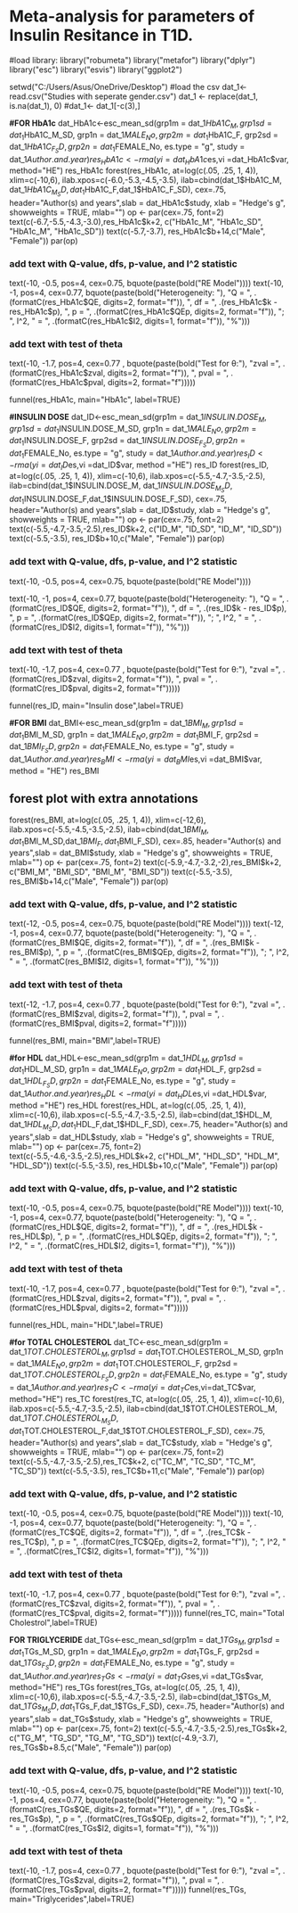 # Meta-analysis for parameters of Insulin Resitance in T1D.
#load library:
library("robumeta")
library("metafor")
library("dplyr")
library("esc")
library("esvis")
library("ggplot2")

setwd("C:/Users/Asus/OneDrive/Desktop")
#load the csv
dat_1<- read.csv("Studies with seperate gender.csv")
dat_1 <- replace(dat_1, is.na(dat_1), 0)
#dat_1<- dat_1[-c(3),]

**#FOR HbA1c**
dat_HbA1c<-esc_mean_sd(grp1m = dat_1$HbA1C_M, grp1sd = dat_1$HbA1C_M_SD, grp1n = dat_1$MALE_No,
                       grp2m = dat_1$HbA1C_F, grp2sd = dat_1$HbA1C_F_SD, grp2n = dat_1$FEMALE_No,
                       es.type = "g", study = dat_1$Author.and.year)
res_HbA1c<- rma(yi =dat_HbA1c$es,vi =dat_HbA1c$var, method="HE")
res_HbA1c
forest(res_HbA1c, at=log(c(.05, .25, 1, 4)), xlim=c(-10,6),
       ilab.xpos=c(-6.0,-5.3,-4.5,-3.5),
       ilab=cbind(dat_1$HbA1C_M, dat_1$HbA1C_M_SD,dat_1$HbA1C_F,dat_1$HbA1C_F_SD),
       cex=.75, header="Author(s) and years",slab = dat_HbA1c$study, xlab = "Hedge's g", showweights = TRUE,
       mlab="")
op <- par(cex=.75, font=2)
text(c(-6.7,-5.5,-4.3,-3.0),res_HbA1c$k+2, c("HbA1c_M", "HbA1c_SD", "HbA1c_M", "HbA1c_SD"))
text(c(-5.7,-3.7), res_HbA1c$b+14,c("Male", "Female"))
par(op)

### add text with Q-value, dfs, p-value, and I^2 statistic
text(-10, -0.5, pos=4, cex=0.75, bquote(paste(bold("RE Model"))))
text(-10, -1, pos=4, cex=0.77, bquote(paste(bold("Heterogeneity: "), "Q = ",
                                            .(formatC(res_HbA1c$QE, digits=2, format="f")), ", df = ", .(res_HbA1c$k -res_HbA1c$p),
                                            ", p = ", .(formatC(res_HbA1c$QEp, digits=2, format="f")), "; ", I^2, " = ",
                                            .(formatC(res_HbA1c$I2, digits=1, format="f")), "%")))
### add text with test of theta
text(-10, -1.7, pos=4, cex=0.77 , bquote(paste(bold("Test for θ:"), "zval =",
                                               .(formatC(res_HbA1c$zval, digits=2, format="f")), 
                                               ", pval = ", .(formatC(res_HbA1c$pval, digits=2, format="f")))))

funnel(res_HbA1c, main="HbA1c", label=TRUE)

**#INSULIN DOSE**
dat_ID<-esc_mean_sd(grp1m = dat_1$INSULIN.DOSE_M, grp1sd = dat_1$INSULIN.DOSE_M_SD, grp1n = dat_1$MALE_No,
                    grp2m = dat_1$INSULIN.DOSE_F, grp2sd = dat_1$INSULIN.DOSE_F_SD, grp2n = dat_1$FEMALE_No,
                    es.type = "g", study = dat_1$Author.and.year)
res_ID<- rma(yi =dat_ID$es,vi =dat_ID$var, method ="HE")
res_ID
forest(res_ID, at=log(c(.05, .25, 1, 4)), xlim=c(-10,6),
       ilab.xpos=c(-5.5,-4.7,-3.5,-2.5),
       ilab=cbind(dat_1$INSULIN.DOSE_M, dat_1$INSULIN.DOSE_M_SD,dat_1$INSULIN.DOSE_F,dat_1$INSULIN.DOSE_F_SD),
       cex=.75, header="Author(s) and years",slab = dat_ID$study, xlab = "Hedge's g", showweights = TRUE,
       mlab="")
op <- par(cex=.75, font=2)
text(c(-5.5,-4.7,-3.5,-2.5),res_ID$k+2, c("ID_M", "ID_SD", "ID_M", "ID_SD"))
text(c(-5.5,-3.5), res_ID$b+10,c("Male", "Female"))
par(op)

### add text with Q-value, dfs, p-value, and I^2 statistic
text(-10, -0.5, pos=4, cex=0.75, bquote(paste(bold("RE Model"))))

text(-10, -1, pos=4, cex=0.77, bquote(paste(bold("Heterogeneity: "), "Q = ",
                                            .(formatC(res_ID$QE, digits=2, format="f")), ", df = ", .(res_ID$k - res_ID$p),
                                            ", p = ", .(formatC(res_ID$QEp, digits=2, format="f")), "; ", I^2, " = ",
                                            .(formatC(res_ID$I2, digits=1, format="f")), "%")))
### add text with test of theta
text(-10, -1.7, pos=4, cex=0.77 , bquote(paste(bold("Test for θ:"), "zval =",
                                               .(formatC(res_ID$zval, digits=2, format="f")), 
                                               ", pval = ", .(formatC(res_ID$pval, digits=2, format="f")))))

funnel(res_ID, main="Insulin dose",label=TRUE)

**#FOR BMI**
dat_BMI<-esc_mean_sd(grp1m = dat_1$BMI_M, grp1sd = dat_1$BMI_M_SD, grp1n = dat_1$MALE_No,
                     grp2m = dat_1$BMI_F, grp2sd = dat_1$BMI_F_SD, grp2n = dat_1$FEMALE_No,
                     es.type = "g", study = dat_1$Author.and.year)
res_BMI<- rma(yi =dat_BMI$es,vi =dat_BMI$var,  method = "HE")
res_BMI
 ## forest plot with extra annotations
forest(res_BMI, at=log(c(.05, .25, 1, 4)), xlim=c(-12,6),
       ilab.xpos=c(-5.5,-4.5,-3.5,-2.5),
       ilab=cbind(dat_1$BMI_M, dat_1$BMI_M_SD,dat_1$BMI_F,dat_1$BMI_F_SD),
       cex=.85, header="Author(s) and years",slab = dat_BMI$study, xlab = "Hedge's g", showweights = TRUE,
       mlab="")
op <- par(cex=.75, font=2)
text(c(-5.9,-4.7,-3.2,-2),res_BMI$k+2, c("BMI_M", "BMI_SD", "BMI_M", "BMI_SD"))
text(c(-5.5,-3.5), res_BMI$b+14,c("Male", "Female"))
par(op)
### add text with Q-value, dfs, p-value, and I^2 statistic
text(-12, -0.5, pos=4, cex=0.75, bquote(paste(bold("RE Model"))))
text(-12, -1, pos=4, cex=0.77, bquote(paste(bold("Heterogeneity: "), "Q = ",
.(formatC(res_BMI$QE, digits=2, format="f")), ", df = ", .(res_BMI$k - res_BMI$p),
", p = ", .(formatC(res_BMI$QEp, digits=2, format="f")), "; ", I^2, " = ",
.(formatC(res_BMI$I2, digits=1, format="f")), "%")))
### add text with test of theta
text(-12, -1.7, pos=4, cex=0.77 , bquote(paste(bold("Test for θ:"), "zval =",
.(formatC(res_BMI$zval, digits=2, format="f")), 
", pval = ", .(formatC(res_BMI$pval, digits=2, format="f")))))

 funnel(res_BMI, main="BMI",label=TRUE)

**#for HDL**
dat_HDL<-esc_mean_sd(grp1m = dat_1$HDL_M, grp1sd = dat_1$HDL_M_SD, grp1n = dat_1$MALE_No,
                     grp2m = dat_1$HDL_F, grp2sd = dat_1$HDL_F_SD, grp2n = dat_1$FEMALE_No,
                     es.type = "g", study = dat_1$Author.and.year)
res_HDL<- rma(yi =dat_HDL$es,vi =dat_HDL$var, method ="HE")
res_HDL
forest(res_HDL, at=log(c(.05, .25, 1, 4)), xlim=c(-10,6),
       ilab.xpos=c(-5.5,-4.7,-3.5,-2.5),
       ilab=cbind(dat_1$HDL_M, dat_1$HDL_M_SD ,dat_1$HDL_F,dat_1$HDL_F_SD),
       cex=.75, header="Author(s) and years",slab = dat_HDL$study, xlab = "Hedge's g", showweights = TRUE,
       mlab="")
op <- par(cex=.75, font=2)
text(c(-5.5,-4.6,-3.5,-2.5),res_HDL$k+2, c("HDL_M", "HDL_SD", "HDL_M", "HDL_SD"))
text(c(-5.5,-3.5), res_HDL$b+10,c("Male", "Female"))
par(op)
### add text with Q-value, dfs, p-value, and I^2 statistic
text(-10, -0.5, pos=4, cex=0.75, bquote(paste(bold("RE Model"))))
text(-10, -1, pos=4, cex=0.77, bquote(paste(bold("Heterogeneity: "), "Q = ",
                                            .(formatC(res_HDL$QE, digits=2, format="f")), ", df = ", .(res_HDL$k -res_HDL$p),
                                            ", p = ", .(formatC(res_HDL$QEp, digits=2, format="f")), "; ", I^2, " = ",
                                            .(formatC(res_HDL$I2, digits=1, format="f")), "%")))
### add text with test of theta
text(-10, -1.7, pos=4, cex=0.77 , bquote(paste(bold("Test for θ:"), "zval =",
                                               .(formatC(res_HDL$zval, digits=2, format="f")), 
                                               ", pval = ", .(formatC(res_HDL$pval, digits=2, format="f")))))

funnel(res_HDL, main="HDL",label=TRUE)

**#for TOTAL CHOLESTEROL**
dat_TC<-esc_mean_sd(grp1m = dat_1$TOT.CHOLESTEROL_M, grp1sd = dat_1$TOT.CHOLESTEROL_M_SD, grp1n = dat_1$MALE_No,
                    grp2m = dat_1$TOT.CHOLESTEROL_F, grp2sd = dat_1$TOT.CHOLESTEROL_F_SD, grp2n = dat_1$FEMALE_No,
                    es.type = "g", study = dat_1$Author.and.year)
res_TC<- rma(yi=dat_TC$es,vi=dat_TC$var, method="HE")
res_TC
forest(res_TC, at=log(c(.05, .25, 1, 4)), xlim=c(-10,6),
       ilab.xpos=c(-5.5,-4.7,-3.5,-2.5),
       ilab=cbind(dat_1$TOT.CHOLESTEROL_M, dat_1$TOT.CHOLESTEROL_M_SD ,dat_1$TOT.CHOLESTEROL_F,dat_1$TOT.CHOLESTEROL_F_SD),
       cex=.75, header="Author(s) and years",slab = dat_TC$study, xlab = "Hedge's g", showweights = TRUE,
       mlab="")
op <- par(cex=.75, font=2)
text(c(-5.5,-4.7,-3.5,-2.5),res_TC$k+2, c("TC_M", "TC_SD", "TC_M", "TC_SD"))
text(c(-5.5,-3.5), res_TC$b+11,c("Male", "Female"))
par(op)
### add text with Q-value, dfs, p-value, and I^2 statistic
text(-10, -0.5, pos=4, cex=0.75, bquote(paste(bold("RE Model"))))
text(-10, -1, pos=4, cex=0.77, bquote(paste(bold("Heterogeneity: "), "Q = ",
                                            .(formatC(res_TC$QE, digits=2, format="f")), ", df = ", .(res_TC$k - res_TC$p),
                                            ", p = ", .(formatC(res_TC$QEp, digits=2, format="f")), "; ", I^2, " = ",
                                            .(formatC(res_TC$I2, digits=1, format="f")), "%")))
### add text with test of theta
text(-10, -1.7, pos=4, cex=0.77 , bquote(paste(bold("Test for θ:"), "zval =",
                                               .(formatC(res_TC$zval, digits=2, format="f")), 
                                               ", pval = ", .(formatC(res_TC$pval, digits=2, format="f")))))
funnel(res_TC, main="Total Cholestrol",label=TRUE)

**FOR TRIGLYCERIDE**
dat_TGs<-esc_mean_sd(grp1m = dat_1$TGs_M, grp1sd = dat_1$TGs_M_SD, grp1n = dat_1$MALE_No,
                     grp2m = dat_1$TGs_F, grp2sd = dat_1$TGs_F_SD, grp2n = dat_1$FEMALE_No,
                     es.type = "g", study = dat_1$Author.and.year)
res_TGs<- rma(yi =dat_TGs$es,vi =dat_TGs$var, method="HE")
res_TGs
forest(res_TGs, at=log(c(.05, .25, 1, 4)), xlim=c(-10,6),
       ilab.xpos=c(-5.5,-4.7,-3.5,-2.5),
       ilab=cbind(dat_1$TGs_M, dat_1$TGs_M_SD ,dat_1$TGs_F,dat_1$TGs_F_SD),
       cex=.75, header="Author(s) and years",slab = dat_TGs$study, xlab = "Hedge's g", showweights = TRUE,
       mlab="")
op <- par(cex=.75, font=2)
text(c(-5.5,-4.7,-3.5,-2.5),res_TGs$k+2, c("TG_M", "TG_SD", "TG_M", "TG_SD"))
text(c(-4.9,-3.7), res_TGs$b+8.5,c("Male", "Female"))
par(op)
### add text with Q-value, dfs, p-value, and I^2 statistic
text(-10, -0.5, pos=4, cex=0.75, bquote(paste(bold("RE Model"))))
text(-10, -1, pos=4, cex=0.77, bquote(paste(bold("Heterogeneity: "), "Q = ",
                                            .(formatC(res_TGs$QE, digits=2, format="f")), ", df = ", .(res_TGs$k -res_TGs$p),
                                            ", p = ", .(formatC(res_TGs$QEp, digits=2, format="f")), "; ", I^2, " = ",
                                            .(formatC(res_TGs$I2, digits=1, format="f")), "%")))
### add text with test of theta
text(-10, -1.7, pos=4, cex=0.77 , bquote(paste(bold("Test for θ:"), "zval =",
                                               .(formatC(res_TGs$zval, digits=2, format="f")), 
                                               ", pval = ", .(formatC(res_TGs$pval, digits=2, format="f")))))
funnel(res_TGs, main="Triglycerides",label=TRUE)






